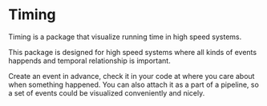 # Timing
 Timing is a package that visualize running time in high speed systems.

 This package is designed for high speed systems where all kinds of events happends and temporal relationship is important.
 
 Create an event in advance, check it in your code at where you care about when something happened. You can also attach it as a part of a pipeline, so a set of events could be visualized conveniently and nicely.

